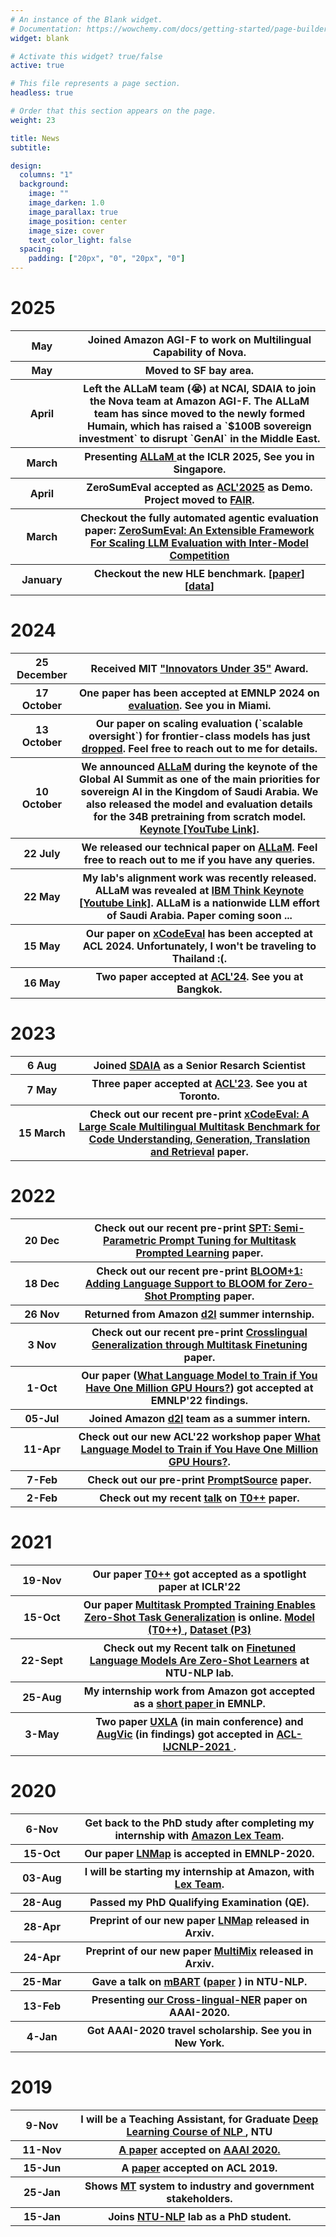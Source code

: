```yaml
---
# An instance of the Blank widget.
# Documentation: https://wowchemy.com/docs/getting-started/page-builder/
widget: blank

# Activate this widget? true/false
active: true

# This file represents a page section.
headless: true

# Order that this section appears on the page.
weight: 23

title: News
subtitle:

design:
  columns: "1"
  background:
    image: ""
    image_darken: 1.0
    image_parallax: true
    image_position: center
    image_size: cover
    text_color_light: false
  spacing:
    padding: ["20px", "0", "20px", "0"]
---
```


# 2025
<table class="tg">
  <tr>
      <th class="tg-s268" width="20%">May</th>
      <th class="tg-s268">Joined Amazon AGI-F to work on Multilingual Capability of Nova.</th>
  </tr>
  <tr>
      <th class="tg-s268" width="20%">May</th>
      <th class="tg-s268">Moved to SF bay area.</th>
  </tr>
  <tr>
      <th class="tg-s268" width="20%">April</th>
      <th class="tg-s268">Left the ALLaM team (😭) at NCAI, SDAIA to join the Nova team at Amazon AGI-F. The ALLaM team has since moved to the newly formed Humain, which has raised a `$100B sovereign investment` to disrupt `GenAI` in the Middle East.</th>
  </tr>
  <tr>
    <th class="tg-s268" width="20%">March</th>
    <th class="tg-s268">Presenting <a href="https://arxiv.org/abs/2407.15390"> ALLaM </a> at the ICLR 2025, See you in Singapore.</th>
  </tr>
  <tr>
      <th class="tg-s268" width="20%">April</th>
      <th class="tg-s268"> ZeroSumEval accepted as <a href="https://2025.aclweb.org/">ACL'2025</a> as Demo. Project moved to <a href="https://github.com/facebookresearch/ZeroSumEval">FAIR</a>.</th>
  </tr>
  <tr>
      <th class="tg-s268" width="20%">March</th>
      <th class="tg-s268">Checkout the fully automated agentic evaluation paper: <a href="https://arxiv.org/abs/2503.10673">ZeroSumEval: An Extensible Framework For Scaling LLM Evaluation with Inter-Model Competition</a> </th>
  </tr>
  <tr>
      <th class="tg-s268" width="20%">January</th>
      <th class="tg-s268">Checkout the new HLE benchmark. [<a href="https://arxiv.org/abs/2501.14249">paper</a>] [<a href="https://huggingface.co/datasets/cais/hle">data</a>]</th>
  </tr>

</table>


# 2024

<table class="tg">
  <tr>
      <th class="tg-s268" width="20%">25 December</th>
      <th class="tg-s268">Received MIT <a href="https://majarra.com/en/about/news/iu35-MENA-winners-2024">"Innovators Under 35"</a> Award.</th>
  </tr>
  <tr>
      <th class="tg-s268" width="20%">17 October</th>
      <th class="tg-s268">One paper has been accepted at EMNLP 2024 on <a href="https://arxiv.org/pdf/2407.04069">evaluation</a>. See you in Miami.</th>
  </tr>
  <tr>
      <th class="tg-s268" width="20%">13 October</th>
      <th class="tg-s268">Our paper on scaling evaluation (`scalable oversight`) for frontier-class models has just <a href="https://openreview.net/forum?id=YGDWW6rzYX">dropped</a>. Feel free to reach out to me for details.</th>
  </tr>
  <tr>
      <th class="tg-s268" width="20%">10 October</th>
      <th class="tg-s268">We announced <a href="https://arxiv.org/abs/2407.15390">ALLaM</a> during the keynote of the Global AI Summit as one of the main priorities for sovereign AI in the Kingdom of Saudi Arabia. We also released the model and evaluation details for the 34B pretraining from scratch model. <a href="https://www.youtube.com/watch?v=Mvya_a0OA-0&t=28846s">Keynote [YouTube Link]</a>.</th>
  </tr>
  <tr>
      <th class="tg-s268" width="20%">22 July</th>
      <th class="tg-s268">We released our technical paper on <a href="https://arxiv.org/abs/2407.15390">ALLaM</a>. Feel free to reach out to me if you have any queries.</th>
  </tr>
  <tr>
    <th class="tg-s268" width="20%">22 May</th>
    <th class="tg-s268"> My lab's alignment work was recently released. ALLaM was revealed at <a href="https://mea.newsroom.ibm.com/sdaia-launches-allam-on-watsonx">IBM Think <a href="https://www.youtube.com/watch?v=NdoScvKnFGo"> Keynote [Youtube Link]</a>. ALLaM is a nationwide LLM effort of Saudi Arabia. Paper coming soon ...</th>
  </tr>
  <tr>
    <th class="tg-s268" width="20%">15 May</th>
    <th class="tg-s268">Our paper on <a href="https://arxiv.org/pdf/2407.04069">xCodeEval</a> has been accepted at ACL 2024. Unfortunately, I won't be traveling to Thailand :(.</th>
  </tr>
  <tr>
    <th class="tg-s268" width="20%">16 May</th>
    <th class="tg-s268">Two paper accepted at <a href="https://2023.aclweb.org/">ACL'24</a>. See you at Bangkok.</th>
  </tr>

</table>


# 2023

<table class="tg">

  <tr>
    <th class="tg-s268" width="20%">6 Aug</th>
    <th class="tg-s268">Joined <a href="https://sdaia.gov.sa/en/default.aspx">SDAIA</a> as a Senior Resarch Scientist</th>
  </tr>

  <tr>
    <th class="tg-s268" width="20%">7 May</th>
    <th class="tg-s268">Three paper accepted at <a href="https://2023.aclweb.org/">ACL'23</a>. See you at Toronto.</th>
  </tr>

  <tr>
    <th class="tg-s268" width="20%">15 March</th>
    <th class="tg-s268">Check out our recent pre-print <a href="https://arxiv.org/abs/2303.03004">xCodeEval: A Large Scale Multilingual Multitask Benchmark for Code Understanding, Generation, Translation and Retrieval</a> paper.</th>
  </tr>
</table>

# 2022

<table class="tg">
  
  <tr>
    <th class="tg-s268" width="20%">20 Dec</th>
    <th class="tg-s268">Check out our recent pre-print <a href="https://arxiv.org/abs/2212.10929">SPT: Semi-Parametric Prompt Tuning for Multitask Prompted Learning</a> paper.</th>
  </tr>
  <tr>
    <th class="tg-s268" width="20%">18 Dec</th>
    <th class="tg-s268">Check out our recent pre-print <a href="https://arxiv.org/abs/2212.09535">BLOOM+1: Adding Language Support to BLOOM for Zero-Shot Prompting</a> paper.</th>
  </tr>
  <tr>
    <th class="tg-s268" width="20%">26 Nov</th>
    <th class="tg-s268">Returned from Amazon <a href="https://d2l.ai/">d2l</a> summer internship.</th>
  </tr>
  <tr>
    <th class="tg-s268" width="20%">3 Nov</th>
    <th class="tg-s268">Check out our recent pre-print <a href="https://arxiv.org/abs/2211.01786">Crosslingual Generalization through Multitask Finetuning</a> paper.</th>
  </tr>
  <tr>
    <th class="tg-s268" width="20%">1-Oct</th>
    <th class="tg-s268">Our paper (<a href="https://arxiv.org/abs/2210.15424">What Language Model to Train if You Have One Million GPU Hours?</a>) got accepted at EMNLP'22 findings.</th>
  </tr>
  <tr>
    <th class="tg-s268" width="20%">05-Jul</th>
    <th class="tg-s268">Joined Amazon <a href="https://d2l.ai/">d2l</a> team as a summer intern.</th>
  </tr>
  <tr>
    <th class="tg-s268" width="20%">11-Apr</th>
    <th class="tg-s268">Check out our new ACL'22 workshop paper <a href="https://openreview.net/pdf?id=rI7BL3fHIZq">What Language Model to Train if You Have One Million GPU Hours?</a>. </th>
  </tr>
  <tr>
    <th class="tg-s268" width="20%">7-Feb</th>
    <th class="tg-s268">Check out our pre-print <a href="https://arxiv.org/abs/2202.01279">PromptSource</a> paper. </th>
  </tr>
  <tr>
    <th class="tg-s268" width="20%">2-Feb</th>
    <th class="tg-s268">Check out my recent <a href="https://www.dropbox.com/s/i4phu8i9n58v7kd/T0pp.pdf">talk</a> on <a href="https://arxiv.org/abs/2110.08207">T0++</a> paper. </th>
  </tr>
</table>


# 2021

<table class="tg">
  <tr>
    <th class="tg-s268" width="20%">19-Nov</th>
    <th class="tg-s268">Our paper <a href="https://arxiv.org/abs/2110.08207">T0++</a> got accepted as a spotlight paper at ICLR'22 </th>
  </tr>
  <tr>
    <th class="tg-s268" width="20%">15-Oct</th>
    <th class="tg-s268">Our paper <a href="https://arxiv.org/abs/2110.08207">Multitask Prompted Training Enables Zero-Shot Task Generalization</a> is online. <a href="https://huggingface.co/bigscience/T0pp"> Model (T0++) </a>, <a href="https://huggingface.co/datasets/bigscience/P3"> Dataset (P3) </a> </th>
  </tr>
  <tr>
    <th class="tg-s268" width="20%">22-Sept</th>
    <th class="tg-s268">Check out my Recent talk on <a href="https://www.dropbox.com/s/vegvg0srhnkaoes/FLAN.pdf">Finetuned Language Models Are Zero-Shot Learners</a> at NTU-NLP lab. </th>
  </tr>
  <tr>
    <th class="tg-s268" width="20%">25-Aug</th> 
    <th class="tg-s268">My internship work from Amazon got accepted as a <a href="https://arxiv.org/abs/2109.02221"> short paper </a> in EMNLP. </th>
  </tr>
  <tr>
    <th class="tg-s268" width="20%">3-May</th> 
    <th class="tg-s268">Two paper <a href="https://arxiv.org/abs/2004.13240">UXLA</a> (in main conference) and <a href="https://arxiv.org/abs/2106.05141">AugVic</a> (in findings) got accepted in <a href="https://2021.aclweb.org/">ACL-IJCNLP-2021 </a>. </th>
  </tr>
</table>


# 2020

<table class="tg">
 
  <tr>
    <th class="tg-s268" width="20%">6-Nov</th>
    <th class="tg-s268">Get back to the PhD study after completing my internship with <a href="https://aws.amazon.com/lex/">Amazon Lex Team</a>. </th>
  </tr>
  
  <tr>
    <th class="tg-s268" width="20%">15-Oct</th>
    <th class="tg-s268">Our paper <a href="https://arxiv.org/abs/2004.13889">LNMap</a> is accepted in EMNLP-2020. </th>
  </tr>
  <tr>
    <th class="tg-s268" width="20%">03-Aug</th>
    <th class="tg-s268">I will be starting my internship at Amazon, with <a href="https://aws.amazon.com/lex/">Lex Team</a>. </th>
  </tr>
  <tr>
    <th class="tg-s268" width="20%">28-Aug</th>
    <th class="tg-s268">Passed my PhD Qualifying Examination (QE). </th>
  </tr>
  <tr>
    <th class="tg-s268" width="20%">28-Apr</th>
    <th class="tg-s268">Preprint of our new paper <a href="https://arxiv.org/abs/2004.13889">LNMap</a> released in Arxiv. </th>
  </tr>
    <tr>
    <th class="tg-s268" width="20%">24-Apr</th>
    <th class="tg-s268">Preprint of our new paper <a href="https://arxiv.org/abs/2004.13240">MultiMix</a> released in Arxiv. </th>
  </tr>
  </tr>
    <tr>
    <th class="tg-s268" width="20%">25-Mar</th>
    <th class="tg-s268">Gave a talk on  <a href="https://www.dropbox.com/s/ggnfgzoeo90ck1k/mBART.pdf">mBART</a>  (<a href="https://arxiv.org/abs/2001.08210">paper</a> ) in NTU-NLP. </th>
  </tr>
  <tr>
    <th class="tg-s268" width="20%">13-Feb</th>
    <th class="tg-s268">Presenting <a href="https://arxiv.org/abs/1911.09812">our Cross-lingual-NER</a> paper on AAAI-2020. </th>
  </tr>
  <tr>
    <th class="tg-s268">4-Jan</th>
    <th class="tg-s268">Got AAAI-2020 travel scholarship. See you in New York. </th>
  </tr>
</table>


# 2019

  <table class="tg">
  <tr>
    <th class="tg-s268" width="20%">9-Nov</th>
    <th class="tg-s268">I will be a Teaching Assistant, for Graduate <a href="https://ntunlpsg.github.io/ce7455_deep-nlp-20/"> Deep Learning Course of NLP </a>, NTU</th>
  </tr>
  <tr>
    <th class="tg-s268">11-Nov</th>
    <th class="tg-s268"><a href="https://arxiv.org/abs/1911.09812">A  paper</a> accepted on <a href="https://aaai.org/Conferences/AAAI-20/">AAAI 2020.</a> </th>
  </tr>
  <tr>
    <th class="tg-s268">15-Jun</th>
    <th class="tg-s268">A  <a href="https://arxiv.org/abs/1905.05682">paper</a> accepted on ACL 2019. </th>
  </tr>
  <tr>
    <th class="tg-s268">25-Jan</th>
    <th class="tg-s268">Shows <a href="https://ntunlpsg.github.io/project/malay-english-neural-machine-translator/">MT</a> system to industry and government stakeholders.</th>
  </tr>
  <tr>
    <th class="tg-s268">15-Jan</th>
    <th class="tg-s268">Joins <a href="https://ntunlpsg.github.io/">NTU-NLP</a> lab as a PhD student.</th>
  </tr>
</table>
